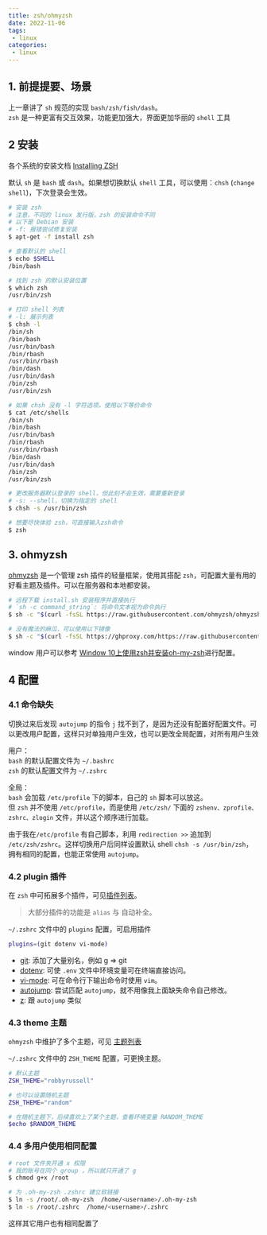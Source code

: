 ```yaml
---
title: zsh/ohmyzsh
date: 2022-11-06
tags:
 - linux
categories: 
 - linux
---
```



<!-- ## 总结
-  





## 提问
- [x] 
 -->




## 1. 前提提要、场景
上一章讲了 `sh` 规范的实现 `bash/zsh/fish/dash`。    
`zsh` 是一种更富有交互效果，功能更加强大，界面更加华丽的 `shell` 工具



## 2 安装
各个系统的安装文档 [Installing ZSH](https://github.com/ohmyzsh/ohmyzsh/wiki/Installing-ZSH)    

默认 `sh` 是 `bash` 或 `dash`。如果想切换默认 `shell` 工具，可以使用：`chsh` (`change shell`)，下次登录会生效。

```sh
# 安装 zsh
# 注意，不同的 linux 发行版，zsh 的安装命令不同
# 以下是 Debian 安装
# -f: 报错尝试修复安装
$ apt-get -f install zsh

# 查看默认的 shell
$ echo $SHELL
/bin/bash

# 找到 zsh 的默认安装位置
$ which zsh
/usr/bin/zsh

# 打印 shell 列表
# -l: 展示列表
$ chsh -l
/bin/sh
/bin/bash
/usr/bin/bash
/bin/rbash
/usr/bin/rbash
/bin/dash
/usr/bin/dash
/bin/zsh
/usr/bin/zsh

# 如果 chsh 没有 -l 字符选项，使用以下等价命令
$ cat /etc/shells
/bin/sh
/bin/bash
/usr/bin/bash
/bin/rbash
/usr/bin/rbash
/bin/dash
/usr/bin/dash
/bin/zsh
/usr/bin/zsh

# 更改服务器默认登录的 shell，但此刻不会生效，需要重新登录
# -s: --shell，切换为指定的 shell
$ chsh -s /usr/bin/zsh

# 想要尽快体验 zsh，可直接输入zsh命令
$ zsh
```

## 3. ohmyzsh
[ohmyzsh](https://github.com/ohmyzsh/ohmyzsh) 是一个管理 zsh 插件的轻量框架，使用其搭配 `zsh`，可配置大量有用的好看主题及插件。可以在服务器和本地都安装。
```sh
# 远程下载 install.sh 安装程序并直接执行
# `sh -c command_string`: 将命令文本视为命令执行
$ sh -c "$(curl -fsSL https://raw.githubusercontent.com/ohmyzsh/ohmyzsh/master/tools/install.sh)"

# 没有魔法的麻瓜，可以使用以下镜像
$ sh -c "$(curl -fsSL https://ghproxy.com/https://raw.githubusercontent.com/ohmyzsh/ohmyzsh/master/tools/install.sh)"

```

window 用户可以参考 [Window 10上使用zsh并安装oh-my-zsh](https://www.jianshu.com/p/b8272df2796c)进行配置。

## 4 配置
### 4.1 命令缺失
切换过来后发现 `autojump` 的指令 `j` 找不到了，是因为还没有配置好配置文件。可以更改用户配置，这样只对单独用户生效，也可以更改全局配置，对所有用户生效

用户：    
`bash` 的默认配置文件为 `~/.bashrc`        
`zsh` 的默认配置文件为 `~/.zshrc`


全局：   
`bash` 会加载 `/etc/profile` 下的脚本，自己的 `sh` 脚本可以放这。      
但 `zsh` 并不使用 `/etc/profile`，而是使用 `/etc/zsh/` 下面的 `zshenv、zprofile、zshrc、zlogin` 文件，并以这个顺序进行加载。     

由于我在`/etc/profile` 有自己脚本，利用 `redirection >>` 追加到 `/etc/zsh/zshrc`。这样切换用户后同样设置默认 shell `chsh -s /usr/bin/zsh`，拥有相同的配置，也能正常使用 `autojump`。



### 4.2 plugin 插件
在 `zsh` 中可拓展多个插件，可见[插件列表](https://github.com/ohmyzsh/ohmyzsh/tree/master/plugins)。
>大部分插件的功能是 `alias` 与 自动补全。

`~/.zshrc` 文件中的 `plugins` 配置，可启用插件 
```sh
plugins=(git dotenv vi-mode)
```
- [git](https://github.com/ohmyzsh/ohmyzsh/tree/master/plugins/git): 添加了大量别名，例如 g => git
- [dotenv](https://github.com/ohmyzsh/ohmyzsh/tree/master/plugins/dotenv): 可使 `.env` 文件中环境变量可在终端直接访问。
- [vi-mode](https://github.com/ohmyzsh/ohmyzsh/tree/master/plugins/vi-mode): 可在命令行下输出命令时使用 `vim`。
- [autojump](https://github.com/ohmyzsh/ohmyzsh/tree/master/plugins/autojump#readme): 尝试匹配 `autojump`，就不用像我上面缺失命令自己修改。
- [z](https://github.com/ohmyzsh/ohmyzsh/tree/master/plugins/z): 跟 `autojump` 类似




### 4.3 theme 主题
`ohmyzsh` 中维护了多个主题，可见 [主题列表](https://github.com/ohmyzsh/ohmyzsh/wiki/Themes)     

`~/.zshrc` 文件中的 `ZSH_THEME` 配置，可更换主题。
```sh
# 默认主题 
ZSH_THEME="robbyrussell"

# 也可以设置随机主题
ZSH_THEME="random"

# 在随机主题下，后续喜欢上了某个主题，查看环境变量 RANDOM_THEME 
$echo $RANDOM_THEME
```


### 4.4 多用户使用相同配置
```sh
# root 文件夹开通 x 权限
# 我的账号在同个 group ，所以就只开通了 g
$ chmod g+x /root

# 为 .oh-my-zsh .zshrc 建立软链接
$ ln -s /root/.oh-my-zsh  /home/<username>/.oh-my-zsh
$ ln -s /root/.zshrc  /home/<username>/.zshrc
```
这样其它用户也有相同配置了



